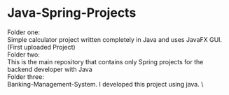 # Java-Spring-Projects

Folder one:  \
Simple calculator project written completely in Java and uses JavaFX GUI. (First uploaded Project) \
Folder two:  \
This is the main repository that contains only Spring projects for the backend developer with Java \
Folder three: \
Banking-Management-System. I developed this project using java. \

